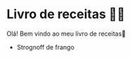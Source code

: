 # Livro de receitas :man_cook:

Olá! Bem vindo ao meu livro de receitas:wave:

- Strognoff de frango